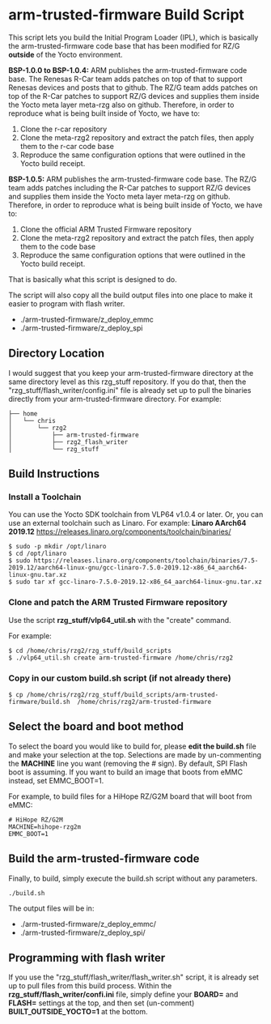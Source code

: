 # arm-trusted-firmware Build Script

This script lets you build the Initial Program Loader (IPL), which is basically the arm-trusted-firmware code base that has been modified for RZ/G **outside** of the Yocto environment.

**BSP-1.0.0 to BSP-1.0.4:**
ARM publishes the arm-trusted-firmware code base. The Renesas R-Car team adds patches on top of that to support Renesas devices and posts that to github. The RZ/G team adds patches on top of the R-Car patches to support RZ/G devices and supplies them inside the Yocto meta layer meta-rzg also on github.
Therefore, in order to reproduce what is being built inside of Yocto, we have to:
1. Clone the r-car repository
2. Clone the meta-rzg2 repository and extract the patch files, then apply them to the r-car code base
3. Reproduce the same configuration options that were outlined in the Yocto build receipt.

**BSP-1.0.5:**
ARM publishes the arm-trusted-firmware code base. The RZ/G team adds patches including the R-Car patches to support RZ/G devices and supplies them inside the Yocto meta layer meta-rzg on github.
Therefore, in order to reproduce what is being built inside of Yocto, we have to:
1. Clone the official ARM Trusted Firmware repository
2. Clone the meta-rzg2 repository and extract the patch files, then apply them to the code base
3. Reproduce the same configuration options that were outlined in the Yocto build receipt.

That is basically what this script is designed to do.

The script will also copy all the build output files into one place to make it easier to program with flash writer.
 * ./arm-trusted-firmware/z_deploy_emmc
 * ./arm-trusted-firmware/z_deploy_spi

## Directory Location

I would suggest that you keep your arm-trusted-firmware directory at the same directory level as this rzg_stuff repository. If you do that, then the "rzg_stuff/flash_writer/config.ini" file is already set up to pull the binaries directly from your arm-trusted-firmware directory.
For example:
```
├── home
│   └── chris
│       └── rzg2
│           ├── arm-trusted-firmware
│           ├── rzg2_flash_writer
│           └── rzg_stuff

```

## Build Instructions

### Install a Toolchain
You can use the Yocto SDK toolchain from VLP64 v1.0.4 or later.
Or, you can use an external toolchain such as Linaro.
For example:
    **Linaro AArch64 2019.12**
     https://releases.linaro.org/components/toolchain/binaries/
```
$ sudo -p mkdir /opt/linaro
$ cd /opt/linaro
$ sudo https://releases.linaro.org/components/toolchain/binaries/7.5-2019.12/aarch64-linux-gnu/gcc-linaro-7.5.0-2019.12-x86_64_aarch64-linux-gnu.tar.xz
$ sudo tar xf gcc-linaro-7.5.0-2019.12-x86_64_aarch64-linux-gnu.tar.xz
```

### Clone and patch the ARM Trusted Firmware repository
Use the script **rzg_stuff/vlp64_util.sh** with the "create" command.

For example:
```
$ cd /home/chris/rzg2/rzg_stuff/build_scripts
$ ./vlp64_util.sh create arm-trusted-firmware /home/chris/rzg2
```
### Copy in our custom build.sh script (if not already there)
```
$ cp /home/chris/rzg2/rzg_stuff/build_scripts/arm-trusted-firmware/build.sh  /home/chris/rzg2/arm-trusted-firmware
```

## Select the board and boot method
To select the board you would like to build for, please **edit the build.sh** file and make your selection at the top. Selections are made by un-commenting the **MACHINE** line you want (removing the # sign).
By default, SPI Flash boot is assuming. If you want to build an image that boots from eMMC instead, set EMMC_BOOT=1.

For example, to build files for a HiHope RZ/G2M board that will boot from eMMC:
```
# HiHope RZ/G2M
MACHINE=hihope-rzg2m
EMMC_BOOT=1
```

## Build the arm-trusted-firmware code
Finally, to build, simply execute the build.sh script without any parameters.
```
./build.sh
```
The output files will be in:
 * ./arm-trusted-firmware/z_deploy_emmc/
 * ./arm-trusted-firmware/z_deploy_spi/

## Programming with flash writer
If you use the "rzg_stuff/flash_writer/flash_writer.sh" script,  it is already set up to pull files from this build process.
Within the **rzg_stuff/flash_writer/confi.ini** file, simply define your **BOARD=** and **FLASH=** settings at the top, and then set (un-comment) **BUILT_OUTSIDE_YOCTO=1** at the bottom.

